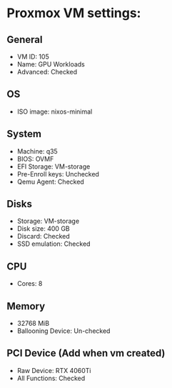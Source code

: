 # Proxmox VM settings:

## General
- VM ID: 105
- Name: GPU Workloads
- Advanced: Checked

## OS
- ISO image: nixos-minimal

## System
- Machine: q35
- BIOS: OVMF 
- EFI Storage: VM-storage
- Pre-Enroll keys: Unchecked
- Qemu Agent: Checked

## Disks
- Storage: VM-storage
- Disk size: 400 GB
- Discard: Checked
- SSD emulation: Checked

## CPU
- Cores: 8

## Memory
- 32768 MiB
- Ballooning Device: Un-checked
  
## PCI Device (Add when vm created)
- Raw Device: RTX 4060Ti
- All Functions: Checked